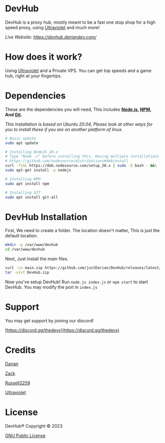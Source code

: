# DevHub
DevHub is a proxy hub, mostly meant to be a fast one stop shop for a high speed proxy, using [Ultraviolet](https://github.com/titaniumnetwork-dev/Ultraviolet) and much more!

_Live Website: https://devhub.dariandev.com/_

# How does it work?
Using [Ultraviolet](https://github.com/titaniumnetwork-dev/Ultraviolet) and a Private VPS. You can get top speeds and a game hub, right at your fingertips.

# Dependencies
These are the dependencies you will need, This includes **[Node.js](https://nodejs.org/), [NPM](https://www.npmjs.com/), And [Git](https://git-scm.com/).**

_This installation is based on Ubuntu 20.04, Please look at other ways for you to install these if you are on another platform of linux._
```sh
# Basic update
sudo apt update

# Installing NodeJS 20.x
# Type "Node -v" before installing this, Having multiple installations can lead to problems.
# https://github.com/nodesource/distributions#debinstall
curl -fsSL https://deb.nodesource.com/setup_20.x | sudo -E bash - &&\
sudo apt-get install -y nodejs

# Installing NPM
sudo apt install npm

# Installing GIT
sudo apt install git-all
```

# DevHub Installation
First, We need to create a folder. The location doesn't matter, This is just the default location.
```sh
mkdir -p /var/www/devhub
cd /var/www/devhub
```
Next, Just install the main files.
```sh
curl -Lo main.zip https://github.com/justDarian/DevHub/releases/latest/download/DevHub.zip
tar -xzvf DevHub.zip
```

Now you've setup DevHub!
Run ```node.js index.js``` or ```npm start``` to start DevHub. You may modify the port in ``index.js`` 

# Support
You may get support by joining our discord!

[https://discord.gg/thedevs](https://discord.gg/thedevs)

# Credits
[Darian](https://github.com/justDarian)

[Zack](https://github.com/komouri)

[Russell2259](https://github.com/Russell2259) 

[Ultraviolet](https://github.com/titaniumnetwork-dev/Ultraviolet)

# License

DevHub® Copyright © 2023

[GNU Public License](https://github.com/justDarian/DevHub/blob/main/LICENSE.md)
